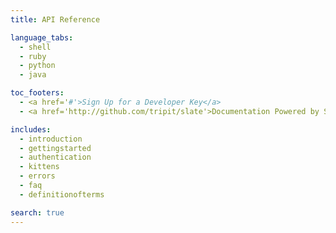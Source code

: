 ```yaml
---
title: API Reference

language_tabs:
  - shell
  - ruby
  - python
  - java

toc_footers:
  - <a href='#'>Sign Up for a Developer Key</a>
  - <a href='http://github.com/tripit/slate'>Documentation Powered by Slate</a>

includes:
  - introduction
  - gettingstarted
  - authentication
  - kittens
  - errors
  - faq
  - definitionofterms

search: true
---
```


